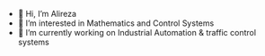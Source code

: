 - 👋 Hi, I’m Alireza
- 👀 I’m interested in Mathematics and Control Systems
- 🌱 I’m currently working on Industrial Automation & traffic control systems




